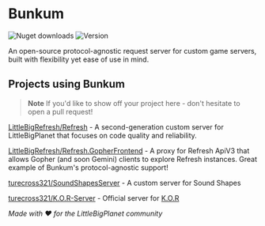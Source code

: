 # Bunkum

![Nuget downloads](https://img.shields.io/nuget/dt/Bunkum?color=blue&label=nuget%20downloads&logo=nuget)
![Version](https://img.shields.io/nuget/v/Bunkum?label=version)

An open-source protocol-agnostic request server for custom game servers, built with flexibility yet ease of use in mind.

## Projects using Bunkum

> **Note**
> If you'd like to show off your project here - don't hesitate to open a pull request!

[LittleBigRefresh/Refresh](https://github.com/LittleBigRefresh/Refresh) - A second-generation custom server for LittleBigPlanet that focuses on code quality and reliability.

[LittleBigRefresh/Refresh.GopherFrontend](https://github.com/LittleBigRefresh/Refresh.GopherFrontend) - A proxy for Refresh ApiV3 that allows Gopher (and soon Gemini) clients to explore Refresh instances. Great example of Bunkum's protocol-agnostic support!

[turecross321/SoundShapesServer](https://github.com/turecross321/SoundShapesServer) - A custom server for Sound Shapes

[turecross321/K.O.R-Server](https://github.com/turecross321/K.O.R-Server) - Official server for [K.O.R](https://t-u-r-e.itch.io/kor)

*Made with :heart: for the LittleBigPlanet community*
